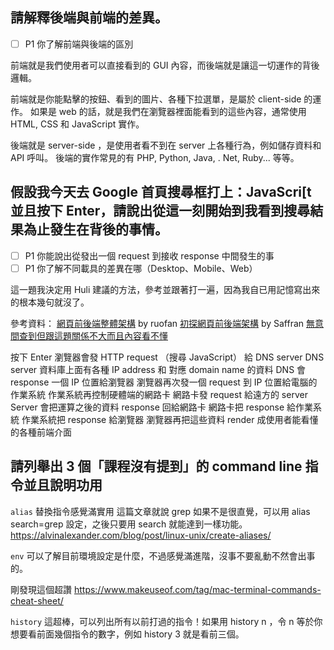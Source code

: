 ## 請解釋後端與前端的差異。

- [ ] P1 你了解前端與後端的區別

前端就是我們使用者可以直接看到的 GUI 內容，而後端就是讓這一切運作的背後邏輯。

前端就是你能點擊的按鈕、看到的圖片、各種下拉選單，是屬於 client-side 的運作。
如果是 web 的話，就是我們在瀏覽器裡面能看到的這些內容，通常使用 HTML, CSS 和 JavaScript 實作。

後端就是 server-side ，是使用者看不到在 server 上各種行為，例如儲存資料和 API 呼叫。
後端的實作常見的有 PHP, Python, Java, . Net, Ruby... 等等。

## 假設我今天去 Google 首頁搜尋框打上：JavaScri[t 並且按下 Enter，請說出從這一刻開始到我看到搜尋結果為止發生在背後的事情。

 - [ ] P1 你能說出從發出一個 request 到接收 response 中間發生的事
 - [ ] P1 你了解不同載具的差異在哪（Desktop、Mobile、Web）

這一題我決定用 Huli 建議的方法，參考並跟著打一遍，因為我自已用記憶寫出來的根本幾句就沒了。

參考資料：
[網頁前後端整體架構](https://www.notion.so/ruofanwei/7348a0c6bac9471792b8b4b6d75e5cab) by ruofan
[初探網頁前後端架構](https://saffranblog.coderbridge.io/2020/06/13/how-the-web-works/) by Saffran
[無意間查到但跟這題關係不大而且內容看不懂](https://github.com/alex/what-happens-when)

按下 Enter
瀏覽器會發 HTTP request （搜尋 JavaScript） 給 DNS server
DNS server 資料庫上面有各種 IP address 和 對應 domain name 的資料
DNS 會 response 一個 IP 位置給瀏覽器
瀏覽器再次發一個 request 到 IP 位置給電腦的作業系統
作業系統再控制硬體端的網路卡
網路卡發 request 給遠方的 server
Server 會把運算之後的資料 response 回給網路卡
網路卡把 response 給作業系統
作業系統把 response 給瀏覽器
瀏覽器再把這些資料 render 成使用者能看懂的各種前端介面

## 請列舉出 3 個「課程沒有提到」的 command line 指令並且說明功用

`alias`
替換指令感覺滿實用
這篇文章就說 grep 如果不是很直覺，可以用 alias search=grep 設定，之後只要用 search 就能達到一樣功能。
https://alvinalexander.com/blog/post/linux-unix/create-aliases/

`env`
可以了解目前環境設定是什麼，不過感覺滿進階，沒事不要亂動不然會出事的。

剛發現這個超讚
https://www.makeuseof.com/tag/mac-terminal-commands-cheat-sheet/

`history`
這超棒，可以列出所有以前打過的指令！如果用 history n ，令 n 等於你想要看前面幾個指令的數字，例如 history 3 就是看前三個。
